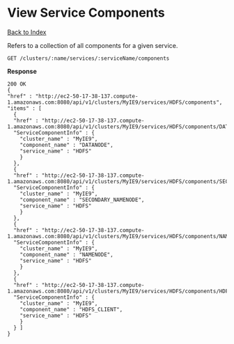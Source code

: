 View Service Components
=====

[Back to Index](index.md)

Refers to a collection of all components for a given service.

    GET /clusters/:name/services/:serviceName/components

**Response**

    200 OK
    {
    "href" : "http://ec2-50-17-38-137.compute-1.amazonaws.com:8080/api/v1/clusters/MyIE9/services/HDFS/components",
    "items" : [
      {
      "href" : "http://ec2-50-17-38-137.compute-1.amazonaws.com:8080/api/v1/clusters/MyIE9/services/HDFS/components/DATANODE",
      "ServiceComponentInfo" : {
        "cluster_name" : "MyIE9",
        "component_name" : "DATANODE",
        "service_name" : "HDFS"
        }
      },
      {
      "href" : "http://ec2-50-17-38-137.compute-1.amazonaws.com:8080/api/v1/clusters/MyIE9/services/HDFS/components/SECONDARY_NAMENODE",
      "ServiceComponentInfo" : {
        "cluster_name" : "MyIE9",
        "component_name" : "SECONDARY_NAMENODE",
        "service_name" : "HDFS"
        }
      },
      {
      "href" : "http://ec2-50-17-38-137.compute-1.amazonaws.com:8080/api/v1/clusters/MyIE9/services/HDFS/components/NAMENODE",
      "ServiceComponentInfo" : {
        "cluster_name" : "MyIE9",
        "component_name" : "NAMENODE",
        "service_name" : "HDFS"
        }
      },
      {
      "href" : "http://ec2-50-17-38-137.compute-1.amazonaws.com:8080/api/v1/clusters/MyIE9/services/HDFS/components/HDFS_CLIENT",
      "ServiceComponentInfo" : {
        "cluster_name" : "MyIE9",
        "component_name" : "HDFS_CLIENT",
        "service_name" : "HDFS"
        }
      } ]
    }
